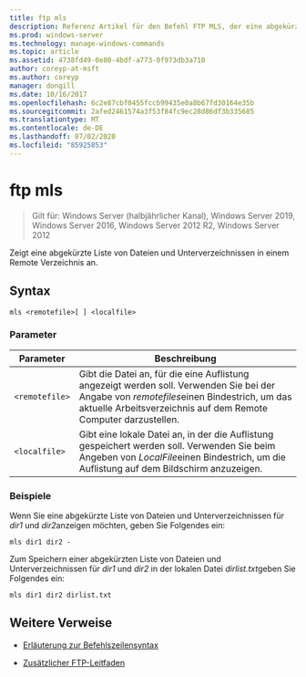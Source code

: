 ```yaml
---
title: ftp mls
description: Referenz Artikel für den Befehl FTP MLS, der eine abgekürzte Liste von Dateien und Unterverzeichnissen in einem Remote Verzeichnis anzeigt.
ms.prod: windows-server
ms.technology: manage-windows-commands
ms.topic: article
ms.assetid: 4738fd49-0e80-4bdf-a773-0f973db3a710
author: coreyp-at-msft
ms.author: coreyp
manager: dongill
ms.date: 10/16/2017
ms.openlocfilehash: 6c2e87cbf0455fccb99435e0a8b67fd30164e35b
ms.sourcegitcommit: 2afed2461574a3f53f84fc9ec28d86df3b335685
ms.translationtype: MT
ms.contentlocale: de-DE
ms.lasthandoff: 07/02/2020
ms.locfileid: "85925853"
---
```

# <a name="ftp-mls"></a>ftp mls

> Gilt für: Windows Server (halbjährlicher Kanal), Windows Server 2019, Windows Server 2016, Windows Server 2012 R2, Windows Server 2012

Zeigt eine abgekürzte Liste von Dateien und Unterverzeichnissen in einem Remote Verzeichnis an.

## <a name="syntax"></a>Syntax

```
mls <remotefile>[ ] <localfile>
```

### <a name="parameters"></a>Parameter

| Parameter | Beschreibung |
| --------- | ----------- |
| `<remotefile>` | Gibt die Datei an, für die eine Auflistung angezeigt werden soll. Verwenden Sie bei der Angabe von *remotefiles*einen Bindestrich, um das aktuelle Arbeitsverzeichnis auf dem Remote Computer darzustellen. |
| `<localfile>` | Gibt eine lokale Datei an, in der die Auflistung gespeichert werden soll. Verwenden Sie beim Angeben von *LocalFile*einen Bindestrich, um die Auflistung auf dem Bildschirm anzuzeigen. |

### <a name="examples"></a>Beispiele

Wenn Sie eine abgekürzte Liste von Dateien und Unterverzeichnissen für *dir1* und *dir2*anzeigen möchten, geben Sie Folgendes ein:

```
mls dir1 dir2 -
```

Zum Speichern einer abgekürzten Liste von Dateien und Unterverzeichnissen für *dir1* und *dir2* in der lokalen Datei *dirlist.txt*geben Sie Folgendes ein:

```
mls dir1 dir2 dirlist.txt
```

## <a name="additional-references"></a>Weitere Verweise

- [Erläuterung zur Befehlszeilensyntax](command-line-syntax-key.md)

- [Zusätzlicher FTP-Leitfaden](https://docs.microsoft.com/previous-versions/orphan-topics/ws.10/cc756013(v=ws.10))
